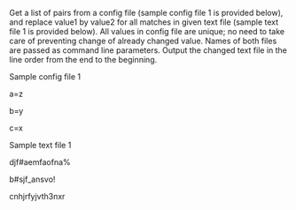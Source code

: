 Get a list of pairs from a config file (sample config file 1 is provided below), and replace value1 by value2 for all matches in given text file (sample text file 1 is provided below). All values in config file are unique; no need to take care of preventing change of already changed value. Names of both files are passed as command line parameters. Output the changed text file in the line order from the end to the beginning.
 


Sample config file 1

a=z

b=y

c=x
 
 
 
Sample text file 1

djf#aemfaofna%

b#sjf_ansvo!

cnhjrfyjvth3nxr

 

